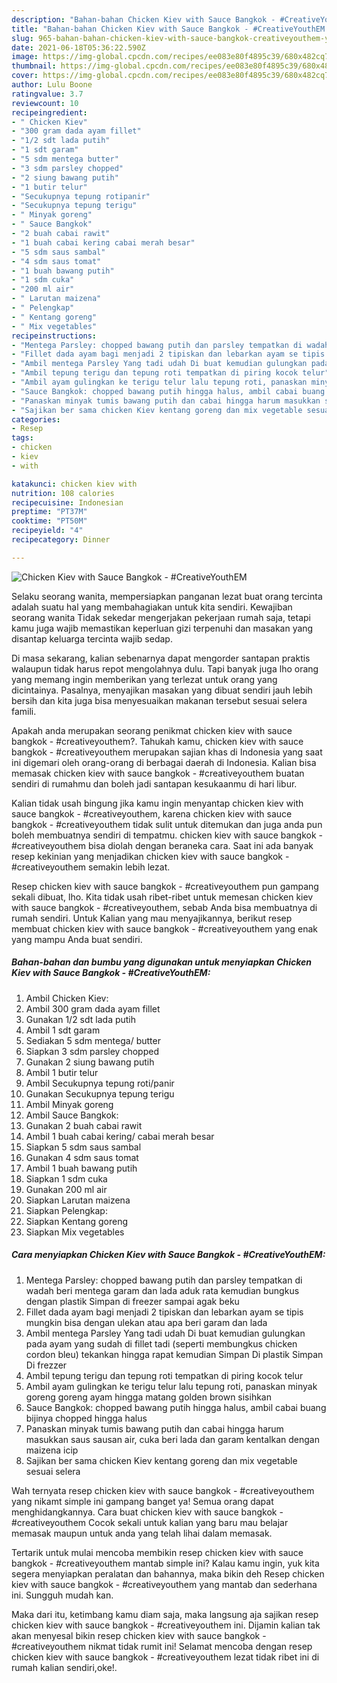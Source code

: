 ```yaml
---
description: "Bahan-bahan Chicken Kiev with Sauce Bangkok - #CreativeYouthEM yang nikmat Untuk Jualan"
title: "Bahan-bahan Chicken Kiev with Sauce Bangkok - #CreativeYouthEM yang nikmat Untuk Jualan"
slug: 965-bahan-bahan-chicken-kiev-with-sauce-bangkok-creativeyouthem-yang-nikmat-untuk-jualan
date: 2021-06-18T05:36:22.590Z
image: https://img-global.cpcdn.com/recipes/ee083e80f4895c39/680x482cq70/chicken-kiev-with-sauce-bangkok-creativeyouthem-foto-resep-utama.jpg
thumbnail: https://img-global.cpcdn.com/recipes/ee083e80f4895c39/680x482cq70/chicken-kiev-with-sauce-bangkok-creativeyouthem-foto-resep-utama.jpg
cover: https://img-global.cpcdn.com/recipes/ee083e80f4895c39/680x482cq70/chicken-kiev-with-sauce-bangkok-creativeyouthem-foto-resep-utama.jpg
author: Lulu Boone
ratingvalue: 3.7
reviewcount: 10
recipeingredient:
- " Chicken Kiev"
- "300 gram dada ayam fillet"
- "1/2 sdt lada putih"
- "1 sdt garam"
- "5 sdm mentega butter"
- "3 sdm parsley chopped"
- "2 siung bawang putih"
- "1 butir telur"
- "Secukupnya tepung rotipanir"
- "Secukupnya tepung terigu"
- " Minyak goreng"
- " Sauce Bangkok"
- "2 buah cabai rawit"
- "1 buah cabai kering cabai merah besar"
- "5 sdm saus sambal"
- "4 sdm saus tomat"
- "1 buah bawang putih"
- "1 sdm cuka"
- "200 ml air"
- " Larutan maizena"
- " Pelengkap"
- " Kentang goreng"
- " Mix vegetables"
recipeinstructions:
- "Mentega Parsley: chopped bawang putih dan parsley tempatkan di wadah beri mentega garam dan lada aduk rata kemudian bungkus dengan plastik Simpan di freezer sampai agak beku"
- "Fillet dada ayam bagi menjadi 2 tipiskan dan lebarkan ayam se tipis mungkin bisa dengan ulekan atau apa beri garam dan lada"
- "Ambil mentega Parsley Yang tadi udah Di buat kemudian gulungkan pada ayam yang sudah di fillet tadi (seperti membungkus chicken cordon bleu) tekankan hingga rapat kemudian Simpan Di plastik Simpan Di frezzer"
- "Ambil tepung terigu dan tepung roti tempatkan di piring kocok telur"
- "Ambil ayam gulingkan ke terigu telur lalu tepung roti, panaskan minyak goreng goreng ayam hingga matang golden brown sisihkan"
- "Sauce Bangkok: chopped bawang putih hingga halus, ambil cabai buang bijinya chopped hingga halus"
- "Panaskan minyak tumis bawang putih dan cabai hingga harum masukkan saus sausan air, cuka beri lada dan garam kentalkan dengan maizena icip"
- "Sajikan ber sama chicken Kiev kentang goreng dan mix vegetable sesuai selera"
categories:
- Resep
tags:
- chicken
- kiev
- with

katakunci: chicken kiev with 
nutrition: 108 calories
recipecuisine: Indonesian
preptime: "PT37M"
cooktime: "PT50M"
recipeyield: "4"
recipecategory: Dinner

---
```



![Chicken Kiev with Sauce Bangkok - #CreativeYouthEM](https://img-global.cpcdn.com/recipes/ee083e80f4895c39/680x482cq70/chicken-kiev-with-sauce-bangkok-creativeyouthem-foto-resep-utama.jpg)

Selaku seorang wanita, mempersiapkan panganan lezat buat orang tercinta adalah suatu hal yang membahagiakan untuk kita sendiri. Kewajiban seorang  wanita Tidak sekedar mengerjakan pekerjaan rumah saja, tetapi kamu juga wajib memastikan keperluan gizi terpenuhi dan masakan yang disantap keluarga tercinta wajib sedap.

Di masa  sekarang, kalian sebenarnya dapat mengorder santapan praktis walaupun tidak harus repot mengolahnya dulu. Tapi banyak juga lho orang yang memang ingin memberikan yang terlezat untuk orang yang dicintainya. Pasalnya, menyajikan masakan yang dibuat sendiri jauh lebih bersih dan kita juga bisa menyesuaikan makanan tersebut sesuai selera famili. 



Apakah anda merupakan seorang penikmat chicken kiev with sauce bangkok - #creativeyouthem?. Tahukah kamu, chicken kiev with sauce bangkok - #creativeyouthem merupakan sajian khas di Indonesia yang saat ini digemari oleh orang-orang di berbagai daerah di Indonesia. Kalian bisa memasak chicken kiev with sauce bangkok - #creativeyouthem buatan sendiri di rumahmu dan boleh jadi santapan kesukaanmu di hari libur.

Kalian tidak usah bingung jika kamu ingin menyantap chicken kiev with sauce bangkok - #creativeyouthem, karena chicken kiev with sauce bangkok - #creativeyouthem tidak sulit untuk ditemukan dan juga anda pun boleh membuatnya sendiri di tempatmu. chicken kiev with sauce bangkok - #creativeyouthem bisa diolah dengan beraneka cara. Saat ini ada banyak resep kekinian yang menjadikan chicken kiev with sauce bangkok - #creativeyouthem semakin lebih lezat.

Resep chicken kiev with sauce bangkok - #creativeyouthem pun gampang sekali dibuat, lho. Kita tidak usah ribet-ribet untuk memesan chicken kiev with sauce bangkok - #creativeyouthem, sebab Anda bisa membuatnya di rumah sendiri. Untuk Kalian yang mau menyajikannya, berikut resep membuat chicken kiev with sauce bangkok - #creativeyouthem yang enak yang mampu Anda buat sendiri.

<!--inarticleads1-->

##### Bahan-bahan dan bumbu yang digunakan untuk menyiapkan Chicken Kiev with Sauce Bangkok - #CreativeYouthEM:

1. Ambil  Chicken Kiev:
1. Ambil 300 gram dada ayam fillet
1. Gunakan 1/2 sdt lada putih
1. Ambil 1 sdt garam
1. Sediakan 5 sdm mentega/ butter
1. Siapkan 3 sdm parsley chopped
1. Gunakan 2 siung bawang putih
1. Ambil 1 butir telur
1. Ambil Secukupnya tepung roti/panir
1. Gunakan Secukupnya tepung terigu
1. Ambil  Minyak goreng
1. Ambil  Sauce Bangkok:
1. Gunakan 2 buah cabai rawit
1. Ambil 1 buah cabai kering/ cabai merah besar
1. Siapkan 5 sdm saus sambal
1. Gunakan 4 sdm saus tomat
1. Ambil 1 buah bawang putih
1. Siapkan 1 sdm cuka
1. Gunakan 200 ml air
1. Siapkan  Larutan maizena
1. Siapkan  Pelengkap:
1. Siapkan  Kentang goreng
1. Siapkan  Mix vegetables




<!--inarticleads2-->

##### Cara menyiapkan Chicken Kiev with Sauce Bangkok - #CreativeYouthEM:

1. Mentega Parsley: chopped bawang putih dan parsley tempatkan di wadah beri mentega garam dan lada aduk rata kemudian bungkus dengan plastik Simpan di freezer sampai agak beku
1. Fillet dada ayam bagi menjadi 2 tipiskan dan lebarkan ayam se tipis mungkin bisa dengan ulekan atau apa beri garam dan lada
1. Ambil mentega Parsley Yang tadi udah Di buat kemudian gulungkan pada ayam yang sudah di fillet tadi (seperti membungkus chicken cordon bleu) tekankan hingga rapat kemudian Simpan Di plastik Simpan Di frezzer
1. Ambil tepung terigu dan tepung roti tempatkan di piring kocok telur
1. Ambil ayam gulingkan ke terigu telur lalu tepung roti, panaskan minyak goreng goreng ayam hingga matang golden brown sisihkan
1. Sauce Bangkok: chopped bawang putih hingga halus, ambil cabai buang bijinya chopped hingga halus
1. Panaskan minyak tumis bawang putih dan cabai hingga harum masukkan saus sausan air, cuka beri lada dan garam kentalkan dengan maizena icip
1. Sajikan ber sama chicken Kiev kentang goreng dan mix vegetable sesuai selera




Wah ternyata resep chicken kiev with sauce bangkok - #creativeyouthem yang nikamt simple ini gampang banget ya! Semua orang dapat menghidangkannya. Cara buat chicken kiev with sauce bangkok - #creativeyouthem Cocok sekali untuk kalian yang baru mau belajar memasak maupun untuk anda yang telah lihai dalam memasak.

Tertarik untuk mulai mencoba membikin resep chicken kiev with sauce bangkok - #creativeyouthem mantab simple ini? Kalau kamu ingin, yuk kita segera menyiapkan peralatan dan bahannya, maka bikin deh Resep chicken kiev with sauce bangkok - #creativeyouthem yang mantab dan sederhana ini. Sungguh mudah kan. 

Maka dari itu, ketimbang kamu diam saja, maka langsung aja sajikan resep chicken kiev with sauce bangkok - #creativeyouthem ini. Dijamin kalian tak akan menyesal bikin resep chicken kiev with sauce bangkok - #creativeyouthem nikmat tidak rumit ini! Selamat mencoba dengan resep chicken kiev with sauce bangkok - #creativeyouthem lezat tidak ribet ini di rumah kalian sendiri,oke!.

